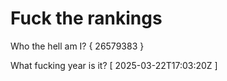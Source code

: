 # Fuck the rankings

Who the hell am I?
{ 26579383 }

What fucking year is it?
[ 2025-03-22T17:03:20Z ]
